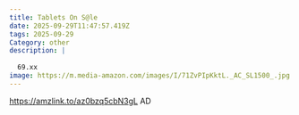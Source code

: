 ```yaml
---
title: Tablets On S@le
date: 2025-09-29T11:47:57.419Z
tags: 2025-09-29
Category: other
description: |
  
  69.xx
image: https://m.media-amazon.com/images/I/71ZvPIpKktL._AC_SL1500_.jpg
---
```

https://amzlink.to/az0bzq5cbN3gL
AD